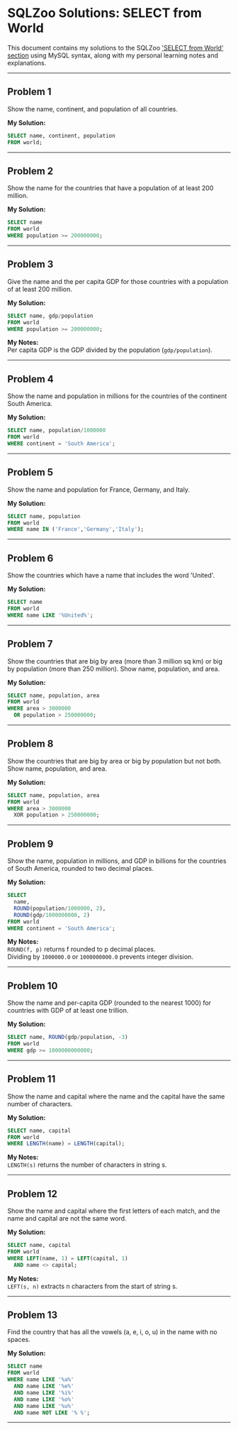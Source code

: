# SQLZoo Solutions: SELECT from World

This document contains my solutions to the SQLZoo ['SELECT from World' section](https://sqlzoo.net/wiki/SELECT_from_WORLD_Tutorial) using MySQL syntax, along with my personal learning notes and explanations.

---

## Problem 1
Show the name, continent, and population of all countries.

**My Solution:**

```sql
SELECT name, continent, population 
FROM world;
```

---

## Problem 2
Show the name for the countries that have a population of at least 200 million.

**My Solution:**

```sql
SELECT name 
FROM world
WHERE population >= 200000000;
```

---

## Problem 3
Give the name and the per capita GDP for those countries with a population of at least 200 million.

**My Solution:**

```sql
SELECT name, gdp/population
FROM world
WHERE population >= 200000000;
```

**My Notes:**  
Per capita GDP is the GDP divided by the population (`gdp/population`).

---

## Problem 4
Show the name and population in millions for the countries of the continent South America.

**My Solution:**

```sql
SELECT name, population/1000000
FROM world
WHERE continent = 'South America';
```

---

## Problem 5
Show the name and population for France, Germany, and Italy.

**My Solution:**

```sql
SELECT name, population
FROM world
WHERE name IN ('France','Germany','Italy');
```

---

## Problem 6
Show the countries which have a name that includes the word 'United'.

**My Solution:**

```sql
SELECT name
FROM world
WHERE name LIKE '%United%';
```

---

## Problem 7
Show the countries that are big by area (more than 3 million sq km) or big by population (more than 250 million). Show name, population, and area.

**My Solution:**

```sql
SELECT name, population, area
FROM world
WHERE area > 3000000
  OR population > 250000000;
```

---

## Problem 8
Show the countries that are big by area or big by population but not both. Show name, population, and area.

**My Solution:**

```sql
SELECT name, population, area
FROM world
WHERE area > 3000000
  XOR population > 250000000;
```

---

## Problem 9
Show the name, population in millions, and GDP in billions for the countries of South America, rounded to two decimal places.

**My Solution:**

```sql
SELECT 
  name, 
  ROUND(population/1000000, 2), 
  ROUND(gdp/1000000000, 2)
FROM world
WHERE continent = 'South America';
```

**My Notes:**  
`ROUND(f, p)` returns f rounded to p decimal places.  
Dividing by `1000000.0` or `1000000000.0` prevents integer division.

---

## Problem 10
Show the name and per-capita GDP (rounded to the nearest 1000) for countries with GDP of at least one trillion.

**My Solution:**

```sql
SELECT name, ROUND(gdp/population, -3)
FROM world
WHERE gdp >= 1000000000000;
```

---

## Problem 11
Show the name and capital where the name and the capital have the same number of characters.

**My Solution:**

```sql
SELECT name, capital
FROM world
WHERE LENGTH(name) = LENGTH(capital);
```

**My Notes:**  
`LENGTH(s)` returns the number of characters in string s.

---

## Problem 12
Show the name and capital where the first letters of each match, and the name and capital are not the same word.

**My Solution:**

```sql
SELECT name, capital
FROM world
WHERE LEFT(name, 1) = LEFT(capital, 1)
  AND name <> capital;
```

**My Notes:**  
`LEFT(s, n)` extracts n characters from the start of string s.

---

## Problem 13
Find the country that has all the vowels (a, e, i, o, u) in the name with no spaces.

**My Solution:**

```sql
SELECT name
FROM world
WHERE name LIKE '%a%' 
  AND name LIKE '%e%' 
  AND name LIKE '%i%' 
  AND name LIKE '%o%' 
  AND name LIKE '%u%'
  AND name NOT LIKE '% %';
```

---

